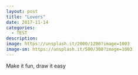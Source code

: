 ```yaml
---
layout: post
title: "Lovers"
date: 2017-11-14
categories:
  - TEST
description: 
image: https://unsplash.it/2000/1200?image=1003
image-sm: https://unsplash.it/500/300?image=1003
---
```

Make it fun, draw it easy


